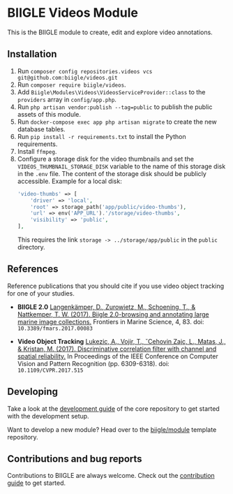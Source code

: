 # BIIGLE Videos Module

This is the BIIGLE module to create, edit and explore video annotations.

## Installation

1. Run `composer config repositories.videos vcs git@github.com:biigle/videos.git`
2. Run `composer require biigle/videos`.
3. Add `Biigle\Modules\Videos\VideosServiceProvider::class` to the `providers` array in `config/app.php`.
4. Run `php artisan vendor:publish --tag=public` to publish the public assets of this module.
5. Run `docker-compose exec app php artisan migrate` to create the new database tables.
6. Run `pip install -r requirements.txt` to install the Python requirements.
7. Install `ffmpeg`.
8. Configure a storage disk for the video thumbnails and set the `VIDEOS_THUMBNAIL_STORAGE_DISK` variable to the name of this storage disk in the `.env` file. The content of the storage disk should be publicly accessible. Example for a local disk:
    ```php
    'video-thumbs' => [
        'driver' => 'local',
        'root' => storage_path('app/public/video-thumbs'),
        'url' => env('APP_URL').'/storage/video-thumbs',
        'visibility' => 'public',
    ],
    ```
    This requires the link `storage -> ../storage/app/public` in the `public` directory.

## References

Reference publications that you should cite if you use video object tracking for one of your studies.

- **BIIGLE 2.0**
    [Langenkämper, D., Zurowietz, M., Schoening, T., & Nattkemper, T. W. (2017). Biigle 2.0-browsing and annotating large marine image collections.](https://doi.org/10.3389/fmars.2017.00083)
    Frontiers in Marine Science, 4, 83. doi: `10.3389/fmars.2017.00083`

- **Video Object Tracking**
    [Lukezic, A., Vojir, T., ˇCehovin Zajc, L., Matas, J., & Kristan, M. (2017). Discriminative correlation filter with channel and spatial reliability.](https://doi.org/10.1109/CVPR.2017.515)
    In Proceedings of the IEEE Conference on Computer Vision and Pattern Recognition (pp. 6309-6318). doi: `10.1109/CVPR.2017.515`

## Developing

Take a look at the [development guide](https://github.com/biigle/core/blob/master/DEVELOPING.md) of the core repository to get started with the development setup.

Want to develop a new module? Head over to the [biigle/module](https://github.com/biigle/module) template repository.

## Contributions and bug reports

Contributions to BIIGLE are always welcome. Check out the [contribution guide](https://github.com/biigle/core/blob/master/CONTRIBUTING.md) to get started.
